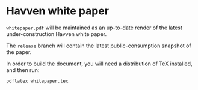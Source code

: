 # Havven white paper

`whitepaper.pdf` will be maintained as an up-to-date render of the latest under-construction Havven white paper.

The `release` branch will contain the latest public-consumption snapshot of the paper.

In order to build the document, you will need a distribution of TeX installed, and then run:

```pdflatex whitepaper.tex```

